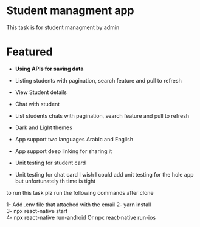 # Student managment app

This task is for student managment by admin<br />

# Featured
- <b>Using APIs for saving data</b>
- Listing students with pagination, search feature and pull to refresh
- View Student details
- Chat with student
- List students chats with pagination, search feature and pull to refresh

- Dark and Light themes
- App support two languages Arabic and English 
- App support deep linking for sharing it 
- Unit testing for student card 
- Unit testing for chat card 
I wish I could add unit testing for the hole app but unfortunately th time is tight

to run this task plz run the following commands after clone <br />

1- Add .env file that attached with the email
2- yarn install  <br />
3- npx react-native start<br />
4- npx react-native run-android Or  npx react-native run-ios 
